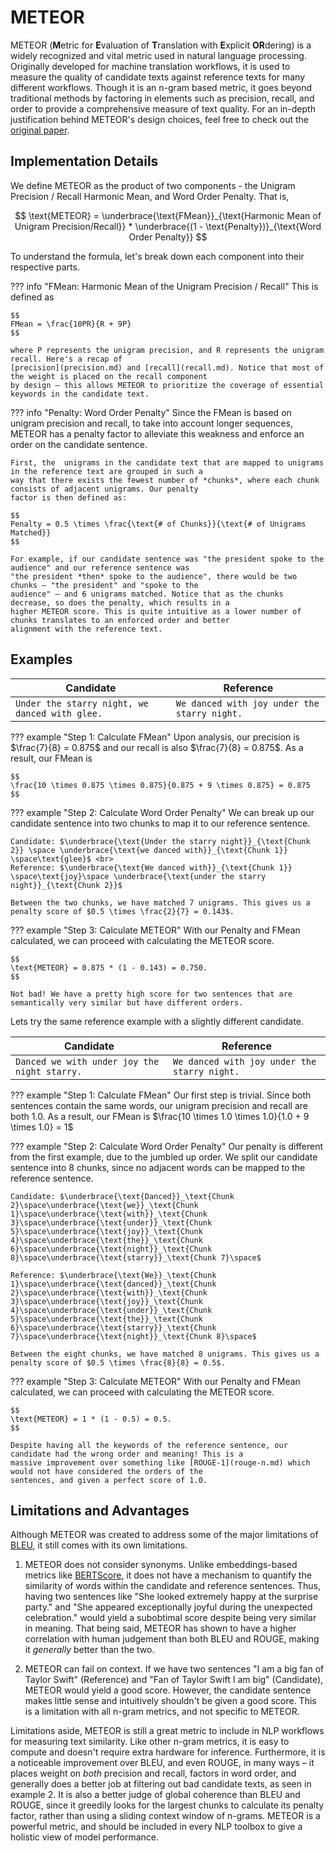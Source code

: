 # METEOR

METEOR (**M**etric for **E**valuation of **T**ranslation with **E**xplicit **OR**dering) is a widely recognized and
vital metric used in natural language processing. Originally developed for machine translation workflows, it is used to
measure the quality of candidate texts against reference texts for many different workflows. Though it is an n-gram
based metric, it goes beyond traditional methods by factoring in elements such as precision, recall, and order to
provide a comprehensive measure of text quality. For an in-depth justification behind METEOR's design choices, feel free
to check out the [original paper](https://www.cs.cmu.edu/~alavie/METEOR/pdf/Banerjee-Lavie-2005-METEOR.pdf).

## Implementation Details

We define METEOR as the product of two components - the Unigram Precision / Recall Harmonic Mean, and Word Order
Penalty. That is,

$$
\text{METEOR} = \underbrace{\text{FMean}}_{\text{Harmonic Mean of Unigram Precision/Recall}} * \underbrace{(1 - \text{Penalty})}_{\text{Word Order Penalty}}
$$

To understand the formula, let's break down each component into their respective parts.


??? info "FMean: Harmonic Mean of the Unigram Precision / Recall"
    This is defined as

    $$
    FMean = \frac{10PR}{R + 9P}
    $$

    where P represents the unigram precision, and R represents the unigram recall. Here's a recap of
    [precision](precision.md) and [recall](recall.md). Notice that most of the weight is placed on the recall component
    by design – this allows METEOR to prioritize the coverage of essential keywords in the candidate text.

??? info "Penalty: Word Order Penalty"
    Since the FMean is based on unigram precision and recall, to take into account longer sequences, METEOR has a
    penalty factor to alleviate this weakness and enforce an order on the candidate sentence.

    First, the  unigrams in the candidate text that are mapped to unigrams in the reference text are grouped in such a
    way that there exists the fewest number of *chunks*, where each chunk consists of adjacent unigrams. Our penalty
    factor is then defined as:

    $$
    Penalty = 0.5 \times \frac{\text{# of Chunks}}{\text{# of Unigrams Matched}}
    $$

    For example, if our candidate sentence was "the president spoke to the audience" and our reference sentence was
    "the president *then* spoke to the audience", there would be two chunks – "the president" and "spoke to the
    audience" – and 6 unigrams matched. Notice that as the chunks decrease, so does the penalty, which results in a
    higher METEOR score. This is quite intuitive as a lower number of chunks translates to an enforced order and better
    alignment with the reference text.

## Examples

| Candidate | Reference |
| --- | --- |
| `Under the starry night, we danced with glee.` | `We danced with joy under the starry night.` |

??? example "Step 1: Calculate FMean"
    Upon analysis, our precision is $\frac{7}{8} = 0.875$ and our recall is also $\frac{7}{8} = 0.875$.
    As a result, our FMean is 
    
    $$
    \frac{10 \times 0.875 \times 0.875}{0.875 + 9 \times 0.875} = 0.875
    $$

??? example "Step 2: Calculate Word Order Penalty"
    We can break up our candidate sentence into two chunks to map it to our reference sentence.

    Candidate: $\underbrace{\text{Under the starry night}}_{\text{Chunk 2}} \space \underbrace{\text{we danced with}}_{\text{Chunk 1}} \space\text{glee}$ <br>
    Reference: $\underbrace{\text{We danced with}}_{\text{Chunk 1}} \space\text{joy}\space \underbrace{\text{under the starry night}}_{\text{Chunk 2}}$

    Between the two chunks, we have matched 7 unigrams. This gives us a penalty score of $0.5 \times \frac{2}{7} = 0.143$.

??? example "Step 3: Calculate METEOR"
    With our Penalty and FMean calculated, we can proceed with calculating the METEOR score.

    $$
    \text{METEOR} = 0.875 * (1 - 0.143) = 0.750.
    $$

    Not bad! We have a pretty high score for two sentences that are semantically very similar but have different orders.

Lets try the same reference example with a slightly different candidate.

| Candidate | Reference |
| --- | --- |
| `Danced we with under joy the night starry.` | `We danced with joy under the starry night.` |

??? example "Step 1: Calculate FMean"
    Our first step is trivial. Since both sentences contain the same words, our unigram precision and recall are both
    1.0.
    As a result, our FMean is $\frac{10 \times 1.0 \times 1.0}{1.0 + 9 \times 1.0} = 1$

??? example "Step 2: Calculate Word Order Penalty"
    Our penalty is different from the first example, due to the jumbled up order. We split our candidate sentence into
    8 chunks, since no adjacent words can be mapped to the reference sentence.

    Candidate: $\underbrace{\text{Danced}}_\text{Chunk 2}\space\underbrace{\text{we}}_\text{Chunk 1}\space\underbrace{\text{with}}_\text{Chunk 3}\space\underbrace{\text{under}}_\text{Chunk 5}\space\underbrace{\text{joy}}_\text{Chunk 4}\space\underbrace{\text{the}}_\text{Chunk 6}\space\underbrace{\text{night}}_\text{Chunk 8}\space\underbrace{\text{starry}}_\text{Chunk 7}\space$

    Reference: $\underbrace{\text{We}}_\text{Chunk 1}\space\underbrace{\text{danced}}_\text{Chunk 2}\space\underbrace{\text{with}}_\text{Chunk 3}\space\underbrace{\text{joy}}_\text{Chunk 4}\space\underbrace{\text{under}}_\text{Chunk 5}\space\underbrace{\text{the}}_\text{Chunk 6}\space\underbrace{\text{starry}}_\text{Chunk 7}\space\underbrace{\text{night}}_\text{Chunk 8}\space$

    Between the eight chunks, we have matched 8 unigrams. This gives us a penalty score of $0.5 \times \frac{8}{8} = 0.5$.

??? example "Step 3: Calculate METEOR"
    With our Penalty and FMean calculated, we can proceed with calculating the METEOR score.

    $$
    \text{METEOR} = 1 * (1 - 0.5) = 0.5.
    $$

    Despite having all the keywords of the reference sentence, our candidate had the wrong order and meaning! This is a
    massive improvement over something like [ROUGE-1](rouge-n.md) which would not have considered the orders of the
    sentences, and given a perfect score of 1.0.

## Limitations and Advantages
Although METEOR was created to address some of the major limitations of [BLEU](bleu.md), it still comes with its own
limitations.

1. METEOR does not consider synonyms. Unlike embeddings-based metrics like [BERTScore](bertscore.md), it does not have
a mechanism to quantify the similarity of words within the candidate and reference sentences. Thus, having two sentences
like "She looked extremely happy at the surprise party." and "She appeared exceptionally joyful during the unexpected
celebration." would yield a subobtimal score despite being very similar in meaning. That being said, METEOR has shown to
have a higher correlation with human judgement than both BLEU and ROUGE, making it *generally* better than the two.

2. METEOR can fail on context. If we have two sentences "I am a big fan of Taylor Swift" (Reference) and "Fan of Taylor
Swift I am big" (Candidate), METEOR would yield a good score. However, the candidate sentence makes little sense and
intuitively shouldn't be given a good score. This is a limitation with all n-gram metrics, and not specific to METEOR.

Limitations aside, METEOR is still a great metric to include in NLP workflows for measuring text similarity. Like other
n-gram metrics, it is easy to compute and doesn't require extra hardware for inference. Furthermore, it is a noticeable
improvement over BLEU, and even ROUGE, in many ways – it places weight on *both* precision and recall, factors in word
order, and generally does a better job at filtering out bad candidate texts, as seen in example 2. It is also a better
judge of global coherence than BLEU and ROUGE, since it greedily looks for the largest chunks to calculate its penalty
factor, rather than using a sliding context window of n-grams. METEOR is a powerful metric, and should be included in
every NLP toolbox to give a holistic view of model performance.
